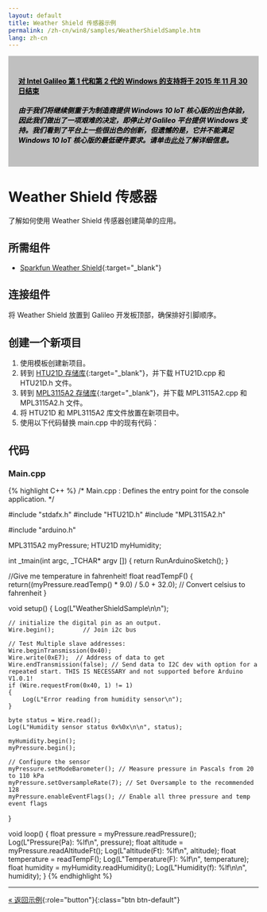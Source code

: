 ```yaml
---
layout: default
title: Weather Shield 传感器示例
permalink: /zh-cn/win8/samples/WeatherShieldSample.htm
lang: zh-cn
---
```


<div style="background-color:Silver; color:black; padding:20px;">
	<h4><u>对 Intel Galileo 第 1 代和第 2 代的 Windows 的支持将于 2015 年 11 月 30 日结束</u></h4>
	<p><h5>由于我们将继续侧重于为制造商提供 Windows 10 IoT 核心版的出色体验，因此我们做出了一项艰难的决定，即停止对 Galileo 平台提供 Windows 支持。我们看到了平台上一些很出色的创新，但遗憾的是，它并不能满足 Windows 10 IoT 核心版的最低硬件要求。请单击<a href="http://go.microsoft.com/fwlink/?LinkId=690091" target="_blank">此处</a>了解详细信息。</h5></p>
</div>

# Weather Shield 传感器
了解如何使用 Weather Shield 传感器创建简单的应用。

## 所需组件
* [Sparkfun Weather Shield](https://www.sparkfun.com/products/12081){:target="_blank"}

## 连接组件
将 Weather Shield 放置到 Galileo 开发板顶部，确保排好引脚顺序。

## 创建一个新项目

1. 使用模板创建新项目。
1. 转到 [HTU21D 存储库](https://github.com/sparkfun/HTU21D_Breakout){:target="_blank"}，并下载 HTU21D.cpp 和 HTU21D.h 文件。
1. 转到 [MPL3115A2 存储库](https://github.com/sparkfun/MPL3115A2_Breakout/){:target="_blank"}，并下载 MPL3115A2.cpp 和 MPL3115A2.h 文件。
1. 将 HTU21D 和 MPL3115A2 库文件放置在新项目中。
1. 使用以下代码替换 main.cpp 中的现有代码：

## 代码

### Main.cpp

{% highlight C++ %}
/*
Main.cpp : Defines the entry point for the console application.
*/

#include "stdafx.h"
#include "HTU21D.h"
#include "MPL3115A2.h"

#include "arduino.h"

MPL3115A2 myPressure;
HTU21D myHumidity;

int _tmain(int argc, _TCHAR* argv [])
{
    return RunArduinoSketch();
}

//Give me temperature in fahrenheit!
float readTempF()
{
    return((myPressure.readTemp() * 9.0) / 5.0 + 32.0); // Convert celsius to fahrenheit
}

void setup() {
    Log(L"WeatherShieldSample\n\n");

    // initialize the digital pin as an output.
    Wire.begin();        // Join i2c bus

    // Test Multiple slave addresses:
    Wire.beginTransmission(0x40);
    Wire.write(0xE7);  // Address of data to get
    Wire.endTransmission(false); // Send data to I2C dev with option for a repeated start. THIS IS NECESSARY and not supported before Arduino V1.0.1!
    if (Wire.requestFrom(0x40, 1) != 1)
    {
        Log(L"Error reading from humidity sensor\n");
    }

    byte status = Wire.read();
    Log(L"Humidity sensor status 0x%0x\n\n", status);

    myHumidity.begin();
    myPressure.begin();

    // Configure the sensor
    myPressure.setModeBarometer(); // Measure pressure in Pascals from 20 to 110 kPa
    myPressure.setOversampleRate(7); // Set Oversample to the recommended 128
    myPressure.enableEventFlags(); // Enable all three pressure and temp event flags
}

void loop()
{
    float pressure = myPressure.readPressure();
    Log(L"Pressure(Pa): %lf\n", pressure);
    float altitude = myPressure.readAltitudeFt();
    Log(L"altitude(Ft): %lf\n", altitude);
    float temperature = readTempF();
    Log(L"Temperature(F): %lf\n", temperature);
    float humidity = myHumidity.readHumidity();
    Log(L"Humidity(f): %lf\n\n", humidity);
}
{% endhighlight %}


---

[&laquo; 返回示例](SampleApps.htm){:role="button"}{:class="btn btn-default"}
